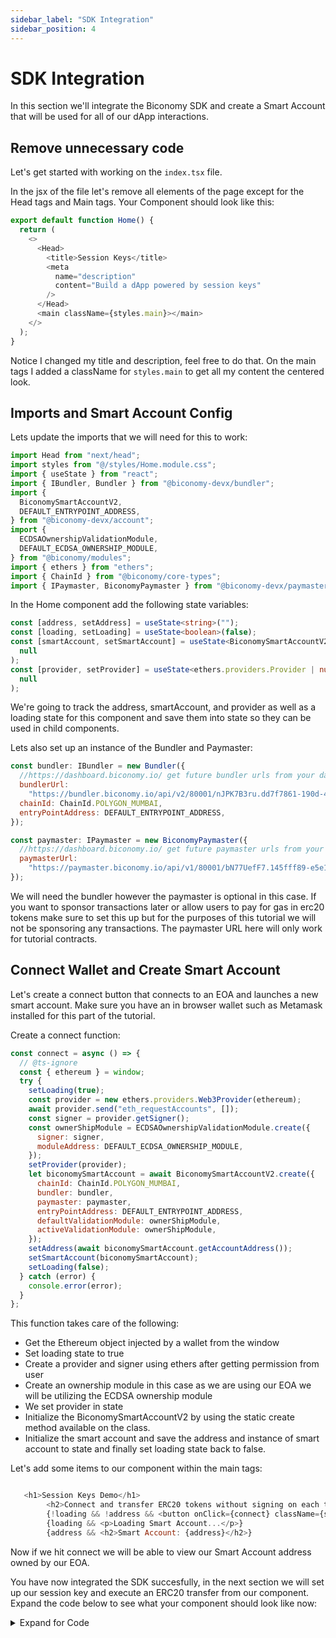 ```yaml
---
sidebar_label: "SDK Integration"
sidebar_position: 4
---
```


# SDK Integration

In this section we'll integrate the Biconomy SDK and create a Smart Account that will be used for all of our dApp interactions.

## Remove unnecessary code

Let's get started with working on the `index.tsx` file.

In the jsx of the file let's remove all elements of the page except for the Head tags and Main tags. Your Component should look like this:

```typescript
export default function Home() {
  return (
    <>
      <Head>
        <title>Session Keys</title>
        <meta
          name="description"
          content="Build a dApp powered by session keys"
        />
      </Head>
      <main className={styles.main}></main>
    </>
  );
}
```

Notice I changed my title and description, feel free to do that. On the main tags I added a className for `styles.main` to get all my content the centered look.

## Imports and Smart Account Config

Lets update the imports that we will need for this to work:

```javascript
import Head from "next/head";
import styles from "@/styles/Home.module.css";
import { useState } from "react";
import { IBundler, Bundler } from "@biconomy-devx/bundler";
import {
  BiconomySmartAccountV2,
  DEFAULT_ENTRYPOINT_ADDRESS,
} from "@biconomy-devx/account";
import {
  ECDSAOwnershipValidationModule,
  DEFAULT_ECDSA_OWNERSHIP_MODULE,
} from "@biconomy/modules";
import { ethers } from "ethers";
import { ChainId } from "@biconomy/core-types";
import { IPaymaster, BiconomyPaymaster } from "@biconomy-devx/paymaster";
```

In the Home component add the following state variables:

```typescript
const [address, setAddress] = useState<string>("");
const [loading, setLoading] = useState<boolean>(false);
const [smartAccount, setSmartAccount] = useState<BiconomySmartAccountV2 | null>(
  null
);
const [provider, setProvider] = useState<ethers.providers.Provider | null>(
  null
);
```

We're going to track the address, smartAccount, and provider as well as a loading state for this component and save them into state so they can be used in child components.

Lets also set up an instance of the Bundler and Paymaster:

```javascript
const bundler: IBundler = new Bundler({
  //https://dashboard.biconomy.io/ get future bundler urls from your dashboard
  bundlerUrl:
    "https://bundler.biconomy.io/api/v2/80001/nJPK7B3ru.dd7f7861-190d-41bd-af80-6877f74b8f44",
  chainId: ChainId.POLYGON_MUMBAI,
  entryPointAddress: DEFAULT_ENTRYPOINT_ADDRESS,
});

const paymaster: IPaymaster = new BiconomyPaymaster({
  //https://dashboard.biconomy.io/ get future paymaster urls from your dashboard
  paymasterUrl:
    "https://paymaster.biconomy.io/api/v1/80001/bN77UefF7.145fff89-e5e1-40ec-be11-7549878eb08f",
});
```

We will need the bundler however the paymaster is optional in this case. If you want to sponsor transactions later or allow users to pay for gas in erc20 tokens make sure to set this up but for the purposes of this tutorial we will not be sponsoring any transactions. The paymaster URL here will only work for tutorial contracts.

## Connect Wallet and Create Smart Account

Let's create a connect button that connects to an EOA and launches a new smart account. Make sure you have an in browser wallet such as Metamask installed for this part of the tutorial.

Create a connect function:

```javascript
const connect = async () => {
  // @ts-ignore
  const { ethereum } = window;
  try {
    setLoading(true);
    const provider = new ethers.providers.Web3Provider(ethereum);
    await provider.send("eth_requestAccounts", []);
    const signer = provider.getSigner();
    const ownerShipModule = ECDSAOwnershipValidationModule.create({
      signer: signer,
      moduleAddress: DEFAULT_ECDSA_OWNERSHIP_MODULE,
    });
    setProvider(provider);
    let biconomySmartAccount = await BiconomySmartAccountV2.create({
      chainId: ChainId.POLYGON_MUMBAI,
      bundler: bundler,
      paymaster: paymaster,
      entryPointAddress: DEFAULT_ENTRYPOINT_ADDRESS,
      defaultValidationModule: ownerShipModule,
      activeValidationModule: ownerShipModule,
    });
    setAddress(await biconomySmartAccount.getAccountAddress());
    setSmartAccount(biconomySmartAccount);
    setLoading(false);
  } catch (error) {
    console.error(error);
  }
};
```

This function takes care of the following:

- Get the Ethereum object injected by a wallet from the window
- Set loading state to true
- Create a provider and signer using ethers after getting permission from user
- Create an ownership module in this case as we are using our EOA we will be utilizing the ECDSA ownership module
- We set provider in state
- Initialize the BiconomySmartAccountV2 by using the static create method available on the class.
- Initialize the smart account and save the address and instance of smart account to state and finally set loading state back to false.

Let's add some items to our component within the main tags:

```javascript

   <h1>Session Keys Demo</h1>
        <h2>Connect and transfer ERC20 tokens without signing on each transfer</h2>
        {!loading && !address && <button onClick={connect} className={styles.connect}>Connect to Web3</button>}
        {loading && <p>Loading Smart Account...</p>}
        {address && <h2>Smart Account: {address}</h2>}

```

Now if we hit connect we will be able to view our Smart Account address owned by our EOA.

You have now integrated the SDK succesfully, in the next section we will set up our session key and execute an ERC20 transfer from our component. Expand the code below to see what your component should look like now:

<details>
<summary> Expand for Code </summary>

```javascript
import Head from "next/head";
import styles from "@/styles/Home.module.css";
import { useState } from "react";
import { IBundler, Bundler } from "@biconomy-devx/bundler";
import {
  BiconomySmartAccountV2,
  DEFAULT_ENTRYPOINT_ADDRESS,
} from "@biconomy-devx/account";
import {
  ECDSAOwnershipValidationModule,
  DEFAULT_ECDSA_OWNERSHIP_MODULE,
} from "@biconomy/modules";
import { ethers } from "ethers";
import { ChainId } from "@biconomy/core-types";
import { IPaymaster, BiconomyPaymaster } from "@biconomy-devx/paymaster";

export default function Home() {
  const [address, setAddress] = useState < string > "";
  const [loading, setLoading] = useState < boolean > false;
  const [smartAccount, setSmartAccount] =
    (useState < BiconomySmartAccountV2) | (null > null);
  const [provider, setProvider] =
    (useState < ethers.providers.Provider) | (null > null);

  const bundler: IBundler = new Bundler({
    //https://dashboard.biconomy.io/
    bundlerUrl:
      "https://bundler.biconomy.io/api/v2/80001/nJPK7B3ru.dd7f7861-190d-41bd-af80-6877f74b8f44",
    chainId: ChainId.POLYGON_MUMBAI,
    entryPointAddress: DEFAULT_ENTRYPOINT_ADDRESS,
  });

  const paymaster: IPaymaster = new BiconomyPaymaster({
    //https://dashboard.biconomy.io/
    paymasterUrl:
      "https://paymaster.biconomy.io/api/v1/80001/bN77UefF7.145fff89-e5e1-40ec-be11-7549878eb08f",
  });

  const connect = async () => {
    // @ts-ignore
    const { ethereum } = window;
    try {
      setLoading(true);
      const provider = new ethers.providers.Web3Provider(ethereum);
      await provider.send("eth_requestAccounts", []);
      const signer = provider.getSigner();
      const ownerShipModule = await ECDSAOwnershipValidationModule.create({
        signer: signer,
        moduleAddress: DEFAULT_ECDSA_OWNERSHIP_MODULE,
      });
      setProvider(provider);
      let biconomySmartAccount = await BiconomySmartAccountV2.create({
        chainId: ChainId.POLYGON_MUMBAI,
        bundler: bundler,
        paymaster: paymaster,
        entryPointAddress: DEFAULT_ENTRYPOINT_ADDRESS,
        defaultValidationModule: ownerShipModule,
        activeValidationModule: ownerShipModule,
      });
      setAddress(await biconomySmartAccount.getAccountAddress());
      setSmartAccount(biconomySmartAccount);
      setLoading(false);
    } catch (error) {
      console.error(error);
    }
  };

  return (
    <>
      <Head>
        <title>Session Keys</title>
        <meta
          name="description"
          content="Build a dApp powered by session keys"
        />
      </Head>
      <main className={styles.main}>
        <h1>Session Keys Demo</h1>
        <h2>
          Connect and transfer ERC20 tokens without signing on each transfer
        </h2>
        {!loading && !address && (
          <button onClick={connect} className={styles.connect}>
            Connect to Web3
          </button>
        )}
        {loading && <p>Loading Smart Account...</p>}
        {address && <h2>Smart Account: {address}</h2>}
      </main>
    </>
  );
}
```

</details>
